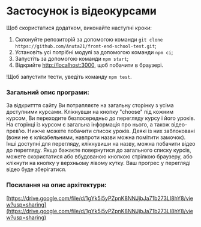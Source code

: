 # Застосунок із відеокурсами

Щоб скористатися додатком, виконайте наступні кроки:

1. Склонуйте репозиторій за допомогою команди `git clone https://github.com/Anuta21/front-end-school-test.git`;
2. Установіть усі потрібні модулі за допомогою команди `npm ci`;
3. Запустіть за допомогою команди `npm start`;
4. Відкрийте [http://localhost:3000](http://localhost:3000), щоб побачити в браузері.

!Щоб запустити тести, уведіть команду `npm test`.

### Загальний опис програми:

За відкритття сайту Ви потрапляєте на загальну сторінку з усіма доступними курсами. Клікнувши на кнопку "choose" під кожним курсом, Ви переходите безпосередньо до перегляду курсу і його уроків. На сторінці із курсом є загальна інформація про нього, а також відео-прев'ю. Нижче можете побачити список уроків. Деякі із них заблоковані (вони не є клікабельними, навпроти назви можна помітити замочок). Інші доступні для перегляду, клікнувиши на назву, можна побачити відео до перегляду. Якщо бажаєте повернутися до загального списку курсів, можете скористатися або вбудованою кнопкою стрілкою браузеру, або клікнути на кнопку у верхньому лівому кутку. Ваш прогрес у перегляді відео буде зберігатися.

### Посилання на опис архітектури:

[https://drive.google.com/file/d/1gYk5i5yPZpnK8NNJjbJa71b273LI8hY8/view?usp=sharing](https://drive.google.com/file/d/1gYk5i5yPZpnK8NNJjbJa71b273LI8hY8/view?usp=sharing)
